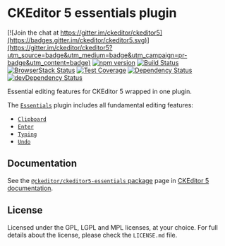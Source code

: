 CKEditor 5 essentials plugin
========================================

[![Join the chat at https://gitter.im/ckeditor/ckeditor5](https://badges.gitter.im/ckeditor/ckeditor5.svg)](https://gitter.im/ckeditor/ckeditor5?utm_source=badge&utm_medium=badge&utm_campaign=pr-badge&utm_content=badge)
[![npm version](https://badge.fury.io/js/%40ckeditor%2Fckeditor5-essentials.svg)](https://www.npmjs.com/package/@ckeditor/ckeditor5-essentials)
[![Build Status](https://travis-ci.org/ckeditor/ckeditor5-essentials.svg?branch=master)](https://travis-ci.org/ckeditor/ckeditor5-essentials)
[![BrowserStack Status](https://www.browserstack.com/automate/badge.svg?badge_key=d3hvenZqQVZERFQ5d09FWXdyT0ozVXhLaVltRFRjTTUyZGpvQWNmWVhUUT0tLUZqNlJ1YWRUd0RvdEVOaEptM1B2Q0E9PQ==--c9d3dee40b9b4471ff3fb516d9ecf8d09292c7e0)](https://www.browserstack.com/automate/public-build/d3hvenZqQVZERFQ5d09FWXdyT0ozVXhLaVltRFRjTTUyZGpvQWNmWVhUUT0tLUZqNlJ1YWRUd0RvdEVOaEptM1B2Q0E9PQ==--c9d3dee40b9b4471ff3fb516d9ecf8d09292c7e0)
[![Test Coverage](https://codeclimate.com/github/ckeditor/ckeditor5-essentials/badges/coverage.svg)](https://codeclimate.com/github/ckeditor/ckeditor5-essentials/coverage)
[![Dependency Status](https://david-dm.org/ckeditor/ckeditor5-essentials/status.svg)](https://david-dm.org/ckeditor/ckeditor5-essentials)
[![devDependency Status](https://david-dm.org/ckeditor/ckeditor5-essentials/dev-status.svg)](https://david-dm.org/ckeditor/ckeditor5-essentials?type=dev)

Essential editing features for CKEditor 5 wrapped in one plugin.

The [`Essentials`](https://ckeditor5.github.io/docs/nightly/ckeditor5/latest/api/module_essentials_essentials-Essentials.html) plugin includes all fundamental editing features:

* [`Clipboard`](https://ckeditor5.github.io/docs/nightly/ckeditor5/latest/api/module_clipboard_clipboard-Clipboard.html)
* [`Enter`](https://ckeditor5.github.io/docs/nightly/ckeditor5/latest/api/module_enter_enter-Enter.html)
* [`Typing`](https://ckeditor5.github.io/docs/nightly/ckeditor5/latest/api/module_typing_typing-Typing.html)
* [`Undo`](https://ckeditor5.github.io/docs/nightly/ckeditor5/latest/api/module_undo_undo-Undo.html)

## Documentation

See the [`@ckeditor/ckeditor5-essentials` package](https://ckeditor5.github.io/docs/nightly/ckeditor5/latest/api/essentials.html) page in [CKEditor 5 documentation](https://ckeditor5.github.io/docs/nightly/ckeditor5/latest/).

## License

Licensed under the GPL, LGPL and MPL licenses, at your choice. For full details about the license, please check the `LICENSE.md` file.
